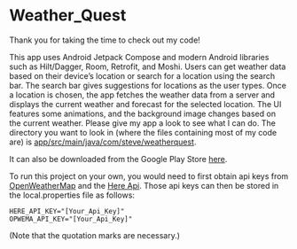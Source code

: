 # Weather_Quest


Thank you for taking the time to check out my code!

This app uses Android Jetpack Compose and modern Android libraries such as Hilt/Dagger, Room, Retrofit, and Moshi. 
Users can get weather data based on their device’s location or search for a location using the search bar. 
The search bar gives suggestions for locations as the user types. 
Once a location is chosen, the app fetches the weather data from a server and displays the current weather and forecast for the selected location. 
The UI features some animations, and the background image changes based on the current weather. 
Please give my app a look to see what I can do. 
The directory you want to look in (where the files containing most of my code are) is [app/src/main/java/com/steve/weatherquest](app/src/main/java/com/steve/weatherquest).

 It can also be downloaded from the Google Play Store [here](https://play.google.com/store/apps/details?id=com.steve.weatherquest).


 To run this project on your own, you would need to first obtain api keys from [OpenWeatherMap](https://openweathermap.org/api) and the [Here Api](https://developer.here.com).
 Those api keys can then be stored in the local.properties file as follows:
 ```
HERE_API_KEY="[Your_Api_Key]"
OPWEMA_API_KEY="[Your_Api_Key]"
```
(Note that the quotation marks are necessary.)
